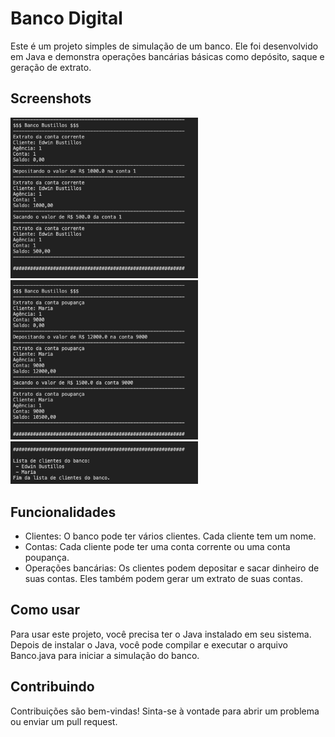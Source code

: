 # Banco Digital
Este é um projeto simples de simulação de um banco. Ele foi desenvolvido em Java e demonstra operações bancárias básicas como depósito, saque e geração de extrato.

## Screenshots
 <p float="left">
  <img src="./screenshots/1.png" width="300" />
  <img src="./screenshots/2.png" width="300" />
  <img src="./screenshots/3.png" width="300" />
</p>

## Funcionalidades
- Clientes: O banco pode ter vários clientes. Cada cliente tem um nome.
- Contas: Cada cliente pode ter uma conta corrente ou uma conta poupança.
- Operações bancárias: Os clientes podem depositar e sacar dinheiro de suas contas. Eles também podem gerar um extrato de suas contas.

## Como usar
Para usar este projeto, você precisa ter o Java instalado em seu sistema. Depois de instalar o Java, você pode compilar e executar o arquivo Banco.java para iniciar a simulação do banco.

## Contribuindo
Contribuições são bem-vindas! Sinta-se à vontade para abrir um problema ou enviar um pull request.
